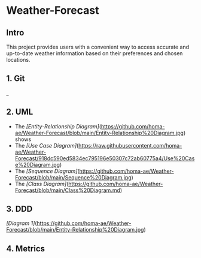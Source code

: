 # Weather-Forecast
## Intro
This project provides users with a convenient way to access accurate and up-to-date weather information based on their preferences and chosen locations.
## 1. Git
_
## 2. UML
* The *[Entity-Relationship Diagram]*(https://github.com/homa-ae/Weather-Forecast/blob/main/Entity-Relationship%20Diagram.jpg) shows
* The *[Use Case Diagram]*(https://raw.githubusercontent.com/homa-ae/Weather-Forecast/918dc590ed5834ec795196e50307c72ab60775a4/Use%20Case%20Diagram.jpg)
* The *[Sequence Diagram]*(https://github.com/homa-ae/Weather-Forecast/blob/main/Sequence%20Diagram.jpg)
* The *[Class Diagram]*(https://github.com/homa-ae/Weather-Forecast/blob/main/Class%20Diagram.md)

## 3. DDD
*[Diagram 1]*(https://github.com/homa-ae/Weather-Forecast/blob/main/Entity-Relationship%20Diagram.jpg)
## 4. Metrics


